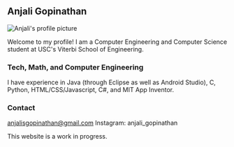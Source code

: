 ## Anjali Gopinathan

![Anjali's profile picture](https://github.com/anjalisg/anjalisg.github.io/blob/master/src/images/Profile_MtBenson_Nanaimo_2019Aug.jpg)



Welcome to my profile! I am a Computer Engineering and Computer Science student at USC's Viterbi School of Engineering. 

### Tech, Math, and Computer Engineering 

I have experience in Java (through Eclipse as well as Android Studio), C, Python, HTML/CSS/Javascript, C#, and MIT App Inventor. 


### Contact

anjalisgopinathan@gmail.com 
Instagram: anjali_gopinathan


This website is a work in progress. 
